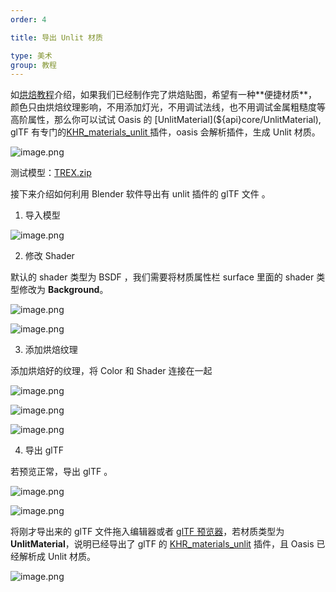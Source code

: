 ```yaml
---
order: 4

title: 导出 Unlit 材质

type: 美术
group: 教程
---
```


如[烘焙教程](${docs}artist-bake-cn)介绍，如果我们已经制作完了烘焙贴图，希望有一种**便捷材质**，颜色只由烘焙纹理影响，不用添加灯光，不用调试法线，也不用调试金属粗糙度等高阶属性，那么你可以试试 Oasis 的 [UnlitMaterial](${api}core/UnlitMaterial), glTF 有专门的[KHR\_materials\_unlit ](https://github.com/KhronosGroup/glTF/tree/master/extensions/2.0/Khronos/KHR_materials_unlit)插件，oasis 会解析插件，生成 Unlit 材质。

![image.png](https://gw.alipayobjects.com/zos/OasisHub/39965fc2-3fc2-44b9-a294-a04eb4441120/1623652741734-090284d5-9b1a-4db8-9231-dc3f4d188a38-20210614150743080.png)

测试模型：[TREX.zip](https://www.yuque.com/attachments/yuque/0/2021/zip/381718/1623651429048-7f6a3610-d5cb-4a73-97f5-0d37d0c63b2c.zip?_lake_card=%7B%22src%22%3A%22https%3A%2F%2Fwww.yuque.com%2Fattachments%2Fyuque%2F0%2F2021%2Fzip%2F381718%2F1623651429048-7f6a3610-d5cb-4a73-97f5-0d37d0c63b2c.zip%22%2C%22name%22%3A%22TREX.zip%22%2C%22size%22%3A499161%2C%22type%22%3A%22application%2Fx-zip-compressed%22%2C%22ext%22%3A%22zip%22%2C%22status%22%3A%22done%22%2C%22taskId%22%3A%22u458bcbec-d647-4328-8036-3d5eb12860f%22%2C%22taskType%22%3A%22upload%22%2C%22id%22%3A%22ua8a5baad%22%2C%22card%22%3A%22file%22%7D)

接下来介绍如何利用 Blender 软件导出有 unlit 插件的 glTF 文件 。

1. 导入模型

![image.png](https://gw.alipayobjects.com/zos/OasisHub/e5dbfb61-5c0c-4ca5-8c7f-bde353d4c211/1623651809057-138f49cf-6fe7-4f54-8161-c7e157ec85fd-20210614150752343.png)

2. 修改 Shader

默认的 shader 类型为 BSDF ，我们需要将材质属性栏 surface 里面的 shader 类型修改为 **Background**。

![image.png](https://gw.alipayobjects.com/zos/OasisHub/abf1e279-1f78-4d21-8c1f-d58d7f74992c/1623652169374-7f39e5f0-6639-4795-8565-b8f0b09420ed-20210614150804567.png)

![image.png](https://gw.alipayobjects.com/zos/OasisHub/c8c51e5f-c7c6-44a3-87e2-dc649e13fddb/1623652230768-69cd6f7e-175d-4f9f-9042-b3629d422b8e.png)

3. 添加烘焙纹理

添加烘焙好的纹理，将 Color 和 Shader 连接在一起

![image.png](https://gw.alipayobjects.com/zos/OasisHub/50c69e7b-c099-4a2d-b546-8a55ff4f9309/1623652264008-7ae4c13c-6430-44b0-995e-2c23c9f117a7-20210614150846797.png)

![image.png](https://gw.alipayobjects.com/zos/OasisHub/6ed13e19-a9e5-4454-a0d5-ad27b3cabe14/1623652368637-6dda44be-4cde-4f65-a72f-d39b5d3f60ce.png) 

![image.png](https://gw.alipayobjects.com/zos/OasisHub/e9a99c9c-f661-4666-86bc-d8e91030c0f7/1623652380351-501dd929-7f96-4578-b49a-11724a0782a7.png)

4. 导出 glTF

若预览正常，导出 glTF 。

![image.png](https://gw.alipayobjects.com/zos/OasisHub/4b6b5f8f-ebd2-46af-85c7-9a26b5f66a2e/1623652403568-450291a8-1a0b-4cf4-8e71-c183a05632b0-20210614150902221.png)

![image.png](https://gw.alipayobjects.com/zos/OasisHub/1fe38185-399e-4f56-bff4-c39ba4ae3a2a/1623652462007-85b065a3-69fa-4d80-9dfd-834ef66da12a.png)

将刚才导出来的 glTF 文件拖入编辑器或者 [glTF 预览器](https://oasisengine.cn/gltf-viewer)，若材质类型为 **UnlitMaterial**，说明已经导出了 glTF 的 [KHR\_materials\_unlit](https://github.com/KhronosGroup/glTF/tree/master/extensions/2.0/Khronos/KHR_materials_unlit) 插件，且 Oasis 已经解析成 Unlit 材质。

![image.png](https://gw.alipayobjects.com/zos/OasisHub/fbb6ba43-f7d7-4757-a1d3-590083d30573/1623652636074-d8bb8437-f885-43fd-8957-8e14ae9fd8c0-20210614150914493.png)
